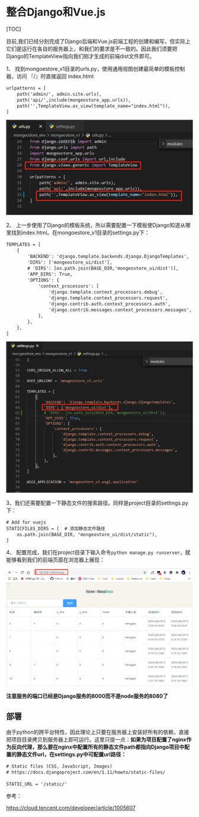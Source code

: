 # 整合Django和Vue.js

[TOC]

目前,我们已经分别完成了Django后端和Vue.js前端工程的创建和编写，但实际上它们是运行在各自的服务器上，和我们的要求是不一致的。因此我们须要把Django的TemplateView指向我们刚才生成的前端dist文件即可。



1、 找到mongoestore_v1目录的urls.py，使用通用视图创建最简单的模板控制器，访问 『/』时直接返回 index.html:

```
urlpatterns = [
    path('admin/', admin.site.urls),
    path('api/',include(mongeostore_app.urls)),
    path('',TemplateView.as_view(template_name="index.html")),
]
```

![](IMG/微信截图_20200829163046.png)

2、 上一步使用了Django的模板系统，所以需要配置一下模板使Django知道从哪里找到index.html。在mongoestore_v1目录的settings.py下：

```
TEMPLATES = [
    {
        'BACKEND': 'django.template.backends.django.DjangoTemplates',
        'DIRS': ['mongeostore_ui/dist'],
        # 'DIRS': [os.path.join(BASE_DIR,'mongeostore_ui/dist')],
        'APP_DIRS': True,
        'OPTIONS': {
            'context_processors': [
                'django.template.context_processors.debug',
                'django.template.context_processors.request',
                'django.contrib.auth.context_processors.auth',
                'django.contrib.messages.context_processors.messages',
            ],
        },
    },
]
```

![](IMG/微信截图_20200829163129.png)

3、我们还需要配置一下静态文件的搜索路径。同样是project目录的settings.py下：

```
# Add for vuejs
STATICFILES_DIRS = [  # 添加静态文件路径
    os.path.join(BASE_DIR, "mongeostore_ui/dist/static"),
]
```



4、 配置完成，我们在project目录下输入命令`python manage.py runserver`，就能够看到我们的前端页面在浏览器上展现：

![](IMG/微信截图_20200829163217.png)

**注意服务的端口已经是Django服务的8000而不是node服务的8080了**



##  部署

由于python的跨平台特性，因此理论上只要在服务器上安装好所有的依赖，直接把项目目录拷贝到服务器上即可运行。这里只提一点：**如果为项目配置了nginx作为反向代理，那么要在nginx中配置所有的静态文件path都指向Django项目中配置的静态文件url，在settings.py中可配置url路径：**

```
# Static files (CSS, JavaScript, Images)
# https://docs.djangoproject.com/en/1.11/howto/static-files/

STATIC_URL = '/static/'
```





参考：

https://cloud.tencent.com/developer/article/1005607